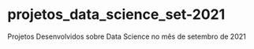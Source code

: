 # projetos_data_science_set-2021
Projetos Desenvolvidos sobre Data Science no mês de setembro de 2021
